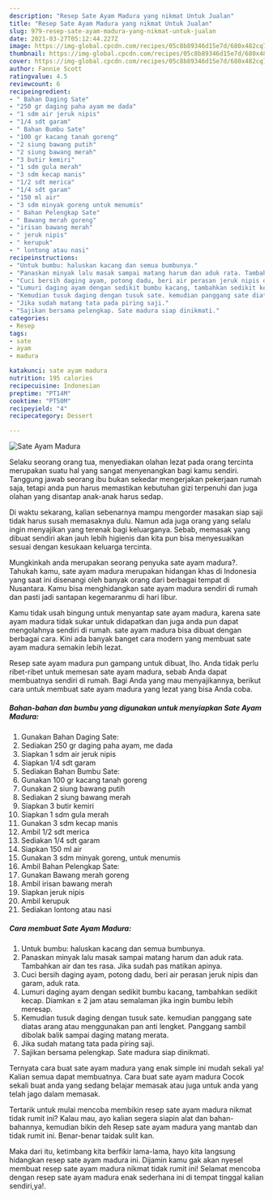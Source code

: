 ```yaml
---
description: "Resep Sate Ayam Madura yang nikmat Untuk Jualan"
title: "Resep Sate Ayam Madura yang nikmat Untuk Jualan"
slug: 979-resep-sate-ayam-madura-yang-nikmat-untuk-jualan
date: 2021-03-27T05:12:44.227Z
image: https://img-global.cpcdn.com/recipes/05c8b89346d15e7d/680x482cq70/sate-ayam-madura-foto-resep-utama.jpg
thumbnail: https://img-global.cpcdn.com/recipes/05c8b89346d15e7d/680x482cq70/sate-ayam-madura-foto-resep-utama.jpg
cover: https://img-global.cpcdn.com/recipes/05c8b89346d15e7d/680x482cq70/sate-ayam-madura-foto-resep-utama.jpg
author: Fannie Scott
ratingvalue: 4.5
reviewcount: 6
recipeingredient:
- " Bahan Daging Sate"
- "250 gr daging paha ayam me dada"
- "1 sdm air jeruk nipis"
- "1/4 sdt garam"
- " Bahan Bumbu Sate"
- "100 gr kacang tanah goreng"
- "2 siung bawang putih"
- "2 siung bawang merah"
- "3 butir kemiri"
- "1 sdm gula merah"
- "3 sdm kecap manis"
- "1/2 sdt merica"
- "1/4 sdt garam"
- "150 ml air"
- "3 sdm minyak goreng untuk menumis"
- " Bahan Pelengkap Sate"
- " Bawang merah goreng"
- "irisan bawang merah"
- " jeruk nipis"
- " kerupuk"
- " lontong atau nasi"
recipeinstructions:
- "Untuk bumbu: haluskan kacang dan semua bumbunya."
- "Panaskan minyak lalu masak sampai matang harum dan aduk rata. Tambahkan air dan tes rasa. Jika sudah pas matikan apinya."
- "Cuci bersih daging ayam, potong dadu, beri air perasan jeruk nipis dan garam, aduk rata."
- "Lumuri daging ayam dengan sedikit bumbu kacang, tambahkan sedikit kecap. Diamkan ± 2 jam atau semalaman jika ingin bumbu lebih meresap."
- "Kemudian tusuk daging dengan tusuk sate. kemudian panggang sate diatas arang atau menggunakan pan anti lengket. Panggang sambil dibolak balik sampai daging matang merata."
- "Jika sudah matang tata pada piring saji."
- "Sajikan bersama pelengkap. Sate madura siap dinikmati."
categories:
- Resep
tags:
- sate
- ayam
- madura

katakunci: sate ayam madura 
nutrition: 195 calories
recipecuisine: Indonesian
preptime: "PT14M"
cooktime: "PT50M"
recipeyield: "4"
recipecategory: Dessert

---
```



![Sate Ayam Madura](https://img-global.cpcdn.com/recipes/05c8b89346d15e7d/680x482cq70/sate-ayam-madura-foto-resep-utama.jpg)

Selaku seorang orang tua, menyediakan olahan lezat pada orang tercinta merupakan suatu hal yang sangat menyenangkan bagi kamu sendiri. Tanggung jawab seorang ibu bukan sekedar mengerjakan pekerjaan rumah saja, tetapi anda pun harus memastikan kebutuhan gizi terpenuhi dan juga olahan yang disantap anak-anak harus sedap.

Di waktu  sekarang, kalian sebenarnya mampu mengorder masakan siap saji tidak harus susah memasaknya dulu. Namun ada juga orang yang selalu ingin menyajikan yang terenak bagi keluarganya. Sebab, memasak yang dibuat sendiri akan jauh lebih higienis dan kita pun bisa menyesuaikan sesuai dengan kesukaan keluarga tercinta. 



Mungkinkah anda merupakan seorang penyuka sate ayam madura?. Tahukah kamu, sate ayam madura merupakan hidangan khas di Indonesia yang saat ini disenangi oleh banyak orang dari berbagai tempat di Nusantara. Kamu bisa menghidangkan sate ayam madura sendiri di rumah dan pasti jadi santapan kegemaranmu di hari libur.

Kamu tidak usah bingung untuk menyantap sate ayam madura, karena sate ayam madura tidak sukar untuk didapatkan dan juga anda pun dapat mengolahnya sendiri di rumah. sate ayam madura bisa dibuat dengan berbagai cara. Kini ada banyak banget cara modern yang membuat sate ayam madura semakin lebih lezat.

Resep sate ayam madura pun gampang untuk dibuat, lho. Anda tidak perlu ribet-ribet untuk memesan sate ayam madura, sebab Anda dapat membuatnya sendiri di rumah. Bagi Anda yang mau menyajikannya, berikut cara untuk membuat sate ayam madura yang lezat yang bisa Anda coba.

<!--inarticleads1-->

##### Bahan-bahan dan bumbu yang digunakan untuk menyiapkan Sate Ayam Madura:

1. Gunakan  Bahan Daging Sate:
1. Sediakan 250 gr daging paha ayam, me dada
1. Siapkan 1 sdm air jeruk nipis
1. Siapkan 1/4 sdt garam
1. Sediakan  Bahan Bumbu Sate:
1. Gunakan 100 gr kacang tanah goreng
1. Gunakan 2 siung bawang putih
1. Sediakan 2 siung bawang merah
1. Siapkan 3 butir kemiri
1. Siapkan 1 sdm gula merah
1. Gunakan 3 sdm kecap manis
1. Ambil 1/2 sdt merica
1. Sediakan 1/4 sdt garam
1. Siapkan 150 ml air
1. Gunakan 3 sdm minyak goreng, untuk menumis
1. Ambil  Bahan Pelengkap Sate:
1. Gunakan  Bawang merah goreng
1. Ambil irisan bawang merah
1. Siapkan  jeruk nipis
1. Ambil  kerupuk
1. Sediakan  lontong atau nasi




<!--inarticleads2-->

##### Cara membuat Sate Ayam Madura:

1. Untuk bumbu: haluskan kacang dan semua bumbunya.
1. Panaskan minyak lalu masak sampai matang harum dan aduk rata. Tambahkan air dan tes rasa. Jika sudah pas matikan apinya.
1. Cuci bersih daging ayam, potong dadu, beri air perasan jeruk nipis dan garam, aduk rata.
1. Lumuri daging ayam dengan sedikit bumbu kacang, tambahkan sedikit kecap. Diamkan ± 2 jam atau semalaman jika ingin bumbu lebih meresap.
1. Kemudian tusuk daging dengan tusuk sate. kemudian panggang sate diatas arang atau menggunakan pan anti lengket. Panggang sambil dibolak balik sampai daging matang merata.
1. Jika sudah matang tata pada piring saji.
1. Sajikan bersama pelengkap. Sate madura siap dinikmati.




Ternyata cara buat sate ayam madura yang enak simple ini mudah sekali ya! Kalian semua dapat membuatnya. Cara buat sate ayam madura Cocok sekali buat anda yang sedang belajar memasak atau juga untuk anda yang telah jago dalam memasak.

Tertarik untuk mulai mencoba membikin resep sate ayam madura nikmat tidak rumit ini? Kalau mau, ayo kalian segera siapin alat dan bahan-bahannya, kemudian bikin deh Resep sate ayam madura yang mantab dan tidak rumit ini. Benar-benar taidak sulit kan. 

Maka dari itu, ketimbang kita berfikir lama-lama, hayo kita langsung hidangkan resep sate ayam madura ini. Dijamin kamu gak akan nyesel membuat resep sate ayam madura nikmat tidak rumit ini! Selamat mencoba dengan resep sate ayam madura enak sederhana ini di tempat tinggal kalian sendiri,ya!.

